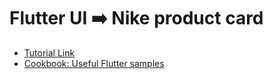 # Flutter UI ➡️ Nike product card

- [Tutorial Link](https://docs.flutter.dev/get-started/codelab)
- [Cookbook: Useful Flutter samples](https://docs.flutter.dev/cookbook)

